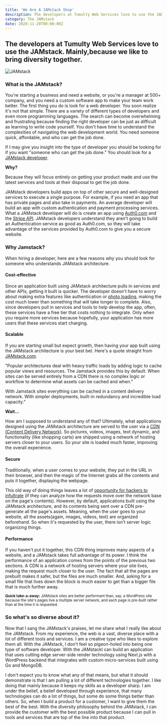 ```yaml
---
title: 'We Are A JAMstack Shop'
description: The developers at Tumulty Web Services love to use the JAMstack.
category: The JAMstack
date: 2020-11-28T00:00:00Z
---
```


## The developers at Tumulty Web Services love to use the JAMstack. Mainly,because we like to bring diversity together.

![JAMstack](https://res.cloudinary.com/cloudinary-marketing/image/upload/c_fill,w_770/dpr_1.0,f_auto,fl_lossy,q_auto/v1/Web_Assets/blog/JAMstack-Delivers-v1.png)

### What is the JAMstack?

You're starting a business and need a website, or you're a manager at 500+ company, and you need a custom software app to make your team work better. The first thing you do is look for a web developer. You soon realize it's not that simple. There are a variety of different types of developers and even more programming languages. The search can become overwhelming and frustrating because finding the right developer can be just as difficult as learning to write code yourself. You don't have time to understand the complexities of navigating the web development world. You need someone quick, affordable, and who can get the job done.

If I may give you insight into the type of developer you should be looking for if you want "someone who can get the job done." You should look for a [JAMstack developer](https://jamstack.wtf/).

**Why?**

Because they will focus entirely on getting your product made and use the latest services and tools at their disposal to get the job done. 

JAMstack developers build apps on top of other secure and well-designed services to execute a single purpose. For example, if you need an app that has private pages and also take in payments. An average developer will build an app with custom authentication and payment processing services. What a JAMstack developer will do is create an app using [Auth0.com](https://auth0.com/) and the [Stripe API](https://stripe.com/). JAMstack developers understand they aren't going to build an Authentication service as good as Auth0.com, so they will take advantage of the services provided by Auth0.com to give you a secure website.

### Why Jamstack?

When hiring a developer, here are a few reasons why you should look for someone who understands JAMstack architecture.

#### Cost-effective

Since an application built using JAMstack architecture pulls in services and other APIs, getting it built is quicker. The developer doesn't have to worry about making extra features like authentication or [photo loading](http://cloudinary.com/), making the cost much lower than something that will take longer to complete. Also, since developers pull in services and tools to help develop the app, often, these services have a free tier that costs nothing to integrate. Only when you require more services because hopefully, your application has more users that these services start charging.

#### Scalable

If you are starting small but expect growth, then having your app built using the JAMstack architecture is your best bet. Here's a quote straight from [JAMstack.com](https://jamstack.org/why-jamstack/).

"Popular architectures deal with heavy traffic loads by adding logic to cache popular views and resources. The Jamstack provides this by default. When sites can be served entirely from a CDN there is no complex logic or workflow to determine what assets can be cached and when."

With Jamstack sites everything can be cached in a content delivery network. With simpler deployments, built-in redundancy and incredible load capacity."

**Wait...**

How am I supposed to understand any of that? Ultimately, what applications designed using the JAMstack architecture are served to the user via a [CDN (Content Delivery Network)](https://www.cloudflare.com/learning/cdn/what-is-a-cdn/). So pictures, videos, images, text dynamic, and functionality (like shopping carts) are shipped using a network of hosting servers closer to your users. So your site is loaded much faster, improving the overall experience.

#### Secure

Traditionally, when a user comes to your website, they put in the URL in their browser, and then the magic of the Internet grabs all the contents and puts it together, displaying the webpage. 

This old way of doing things leaves a lot of [opportunity for hackers to infultrate](https://owasp.org/www-community/attacks/xss/) (if they can analyze how the requests move over the network base on the page's contents). However, by default, applications built using the JAMstack architecture, and its contents being sent over a CDN pre-generate all the page's assets. Meaning, when the user goes to your website, all the assets(again, images, videos, text) are organized beforehand. So when it's requested by the user, there isn't server logic organizing things. 

#### Performance

If you haven't put it together, this CDN thing improves many aspects of a website, and a JAMstack takes full advantage of its power. I think the performance of an application comes from the points of the previous two sections. A CDN is a network of hosting servers where your site lives, making the request much closer to the user. The fact that all the pages are prebuilt makes it safer, but the files are much smaller. And, asking for a small file that lives down the block is much easier to get than a bigger file that is much further away. 

<sup>**Quick take-a-away:** JAMstack sites are better performant than, say, a WordPress site because the site's pages live a multiple server network, and each page is pre-built rather than at the time it is requested.</sup>

### So what's so diverse about it?

Now that I sang the JAMstack's praises, let me share what I really like about the JAMstack. From my experience, the web is a vast, diverse place with a lot of different tools and services. I am a creative type who likes to explore them all. With the JAMstack, I don't feel so pigeon-holed into being one type of software developer. With the JAMstackI can build an application that uses cutting edge server-side render technology using Next.js with a WordPress backend that integrates with custom micro-services built using Go and MongoDB.

I don't expect you to know what any of that means, but what it should demonstrate is that I am pulling a lot of different technologies together. I like doing that mainly because it keeps my skills as a developer sharp. I am under the belief, a belief developed through experience, that many technologies can do a lot of things, but some do some things better than others. So, when I build a product for a customer, I want to give them the best of the best. With the diversity philosophy behind the JAMstack, I can provide the customer with the best possible product because I can pull in tools and services that are top of the line into that product.